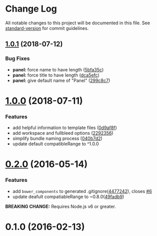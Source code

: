 # Change Log
 
All notable changes to this project will be documented in this file. See [standard-version](https://github.com/conventional-changelog/standard-version) for commit guidelines.
 
<a name="1.0.1"></a>
## [1.0.1](https://github.com/nodecg/generator-nodecg/compare/v1.0.0...v1.0.1) (2018-07-12)
 
 
### Bug Fixes
 
* **panel:** force name to have length ([5bfa35c](https://github.com/nodecg/generator-nodecg/commit/5bfa35c))
* **panel:** force title to have length ([dca5efc](https://github.com/nodecg/generator-nodecg/commit/dca5efc))
* **panel:** give default name of "Panel" ([299c8c7](https://github.com/nodecg/generator-nodecg/commit/299c8c7))
 
 
 
<a name="1.0.0"></a>
# [1.0.0](https://github.com/nodecg/generator-nodecg/compare/v0.2.0...v1.0.0) (2018-07-11)
 
 
### Features
 
* add helpful information to template files ([0d9af8f](https://github.com/nodecg/generator-nodecg/commit/0d9af8f))
* add workspace and fullbleed options ([2292356](https://github.com/nodecg/generator-nodecg/commit/2292356))
* simplify bundle naming process ([040b7d2](https://github.com/nodecg/generator-nodecg/commit/040b7d2))
* update default compatibleRange to ^1.0.0
 
 
 
<a name="0.2.0"></a>
# [0.2.0](https://github.com/nodecg/generator-nodecg/compare/v0.1.0...v0.2.0) (2016-05-14)
 
 
### Features
 
* add `bower_components` to generated .gitignore([4477242](https://github.com/nodecg/generator-nodecg/commit/4477242)), closes [#6](https://github.com/nodecg/generator-nodecg/issues/6)
* update deafult compatiableRange to ~0.8.0([49fadb9](https://github.com/nodecg/generator-nodecg/commit/49fadb9))
 
**BREAKING CHANGE:** Requires Node.js v6 or greater.
 
 
<a name="0.1.0"></a>
# 0.1.0 (2016-02-13)